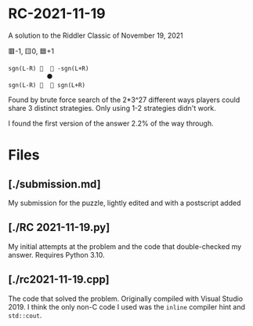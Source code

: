 # RC-2021-11-19
A solution to the Riddler Classic of November 19, 2021

🟥-1, 🟨0, 🟦+1
```
sgn(L-R) 🙂  🙂 -sgn(L+R)
           ⚫
sgn(L-R) 🙂  🙂 sgn(L+R)
```
Found by brute force search of the 2\*3^27 different ways players could share 3 distinct strategies. Only using 1-2 strategies didn't work.

I found the first version of the answer 2.2% of the way through.

# Files
## [./submission.md]
My submission for the puzzle, lightly edited and with a postscript added

## [./RC 2021-11-19.py]
My initial attempts at the problem and the code that double-checked my answer. Requires Python 3.10.

## [./rc2021-11-19.cpp]
The code that solved the problem. Originally compiled with Visual Studio 2019. I think the only non-C code I used was the `inline` compiler hint and `std::cout`.
